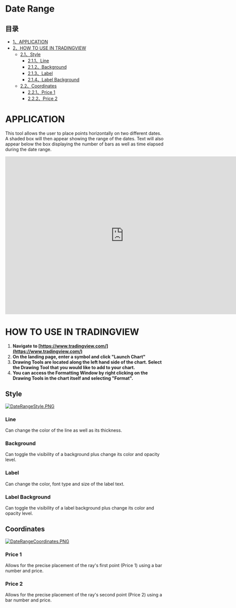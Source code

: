 # Date Range

## 目录

-   [1、APPLICATION](#APPLICATION)
-   [2、HOW TO USE IN TRADINGVIEW](#HOW_TO_USE_IN_TRADINGVIEW)
    -   [2.1、Style](#Style)
        -   [2.1.1、Line](#Line)
        -   [2.1.2、Background](#Background)
        -   [2.1.3、Label](#Label)
        -   [2.1.4、Label Background](#Label_Background)
    -   [2.2、Coordinates](#Coordinates)
        -   [2.2.1、Price 1](#Price_1)
        -   [2.2.2、Price 2](#Price_2)

# APPLICATION

This tool allows the user to place points horizontally on two different dates. A shaded box will then appear showing the range of the dates. Text will also appear below the box displaying the number of bars as well as time elapsed during the date range.

<iframe src="https://www.tradingview.com/embed/xZHETyoD/" frameborder="0" width="750" height="500"></iframe>

# HOW TO USE IN TRADINGVIEW

1.  **Navigate to  [https://www.tradingview.com/](https://www.tradingview.com/)**
2.  **On the landing page, enter a symbol and click "Launch Chart"**
3.  **Drawing Tools are located along the left hand side of the chart. Select the Drawing Tool that you would like to add to your chart.**
4.  **You can access the Formatting Window by right clicking on the Drawing Tools in the chart itself and selecting "Format".**

## Style

[![DateRangeStyle.PNG](https://wiki-pics.tradingview.com/tv/public/8/85/DateRangeStyle.PNG)](https://www.tradingview.com/wiki/File:DateRangeStyle.PNG)

### Line

Can change the color of the line as well as its thickness.

### Background

Can toggle the visibility of a background plus change its color and opacity level.

### Label

Can change the color, font type and size of the label text.

### Label Background

Can toggle the visibility of a label background plus change its color and opacity level.

## Coordinates

[![DateRangeCoordinates.PNG](https://wiki-pics.tradingview.com/tv/public/a/a7/DateRangeCoordinates.PNG)](https://www.tradingview.com/wiki/File:DateRangeCoordinates.PNG)

### Price 1

Allows for the precise placement of the ray's first point (Price 1) using a bar number and price.

### Price 2

Allows for the precise placement of the ray's second point (Price 2) using a bar number and price.
